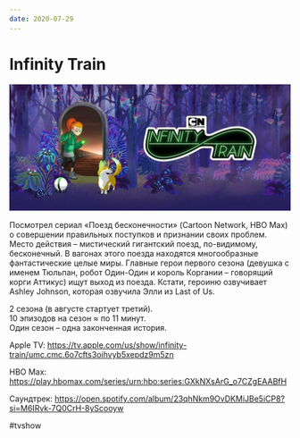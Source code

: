 ```yaml
---
date: 2020-07-29
---
```


# Infinity Train

![Infinity Train promo](infinity-train.jpg "Infinity Train promo")

Посмотрел сериал «Поезд бесконечности» (Cartoon Network, HBO Max) о совершении правильных поступков и признании своих проблем.
Место действия – мистический гигантский поезд, по-видимому, бесконечный.
В вагонах этого поезда находятся многообразные фантастические целые миры.
Главные герои первого сезона (девушка с именем Тюльпан, робот Один-Один и король Коргании – говорящий корги Аттикус) ищут выход из поезда.
Кстати, героиню озвучивает Ashley Johnson, которая озвучила Элли из Last of Us.

2 сезона (в августе стартует третий).  
10 эпизодов на сезон ≈ по 11 минут.  
Один сезон – одна законченная история.

Apple TV: https://tv.apple.com/us/show/infinity-train/umc.cmc.6o7cfts3oihvyb5xepdz9m5zn

HBO Max: https://play.hbomax.com/series/urn:hbo:series:GXkNXsArG_o7CZgEAABfH

Саундтрек: https://open.spotify.com/album/23qhNkm9OvDKMiJBe5iCP8?si=M6IRvk-7Q0CrH-8yScooyw

#tvshow
